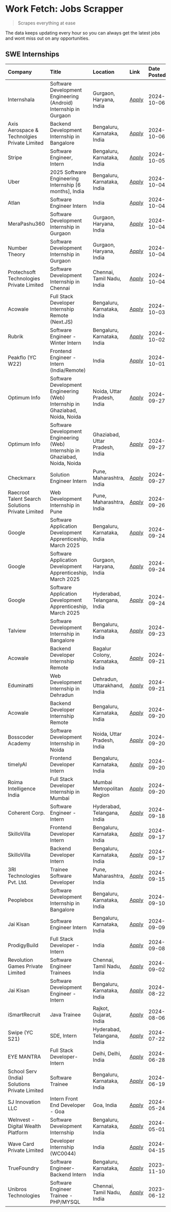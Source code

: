 # Work Fetch: Jobs Scrapper
> Scrapes everything at ease

The data keeps updating every hour so you can always get the latest jobs and wont miss out on any opportunities.

## SWE Internships
<!--START_SECTION:workfetch-->
| Company                                          | Title                                                                        | Location                         | Link                                                                                                                                                                                                                                                 | Date Posted   |
|:-------------------------------------------------|:-----------------------------------------------------------------------------|:---------------------------------|:-----------------------------------------------------------------------------------------------------------------------------------------------------------------------------------------------------------------------------------------------------|:--------------|
| Internshala                                      | Software Development Engineering (Android) Internship in Gurgaon             | Gurgaon, Haryana, India          | [Apply](https://in.linkedin.com/jobs/view/software-development-engineering-android-internship-in-gurgaon-at-internshala-4043996988?position=25&pageNum=0&refId=cH1oPphVNB5qXJQ8whHXaA%3D%3D&trackingId=mfJ1W0kK6basEEWnFljGGA%3D%3D)                 | 2024-10-06    |
| Axis Aerospace & Technolgies Private Limited     | Backend Development Internship in Bangalore                                  | Bengaluru, Karnataka, India      | [Apply](https://in.linkedin.com/jobs/view/backend-development-internship-in-bangalore-at-axis-aerospace-technolgies-private-limited-4043996963?position=40&pageNum=0&refId=cH1oPphVNB5qXJQ8whHXaA%3D%3D&trackingId=6UIg0D8nyoVSR%2FMi%2FUmQ2g%3D%3D) | 2024-10-06    |
| Stripe                                           | Software Engineer, Intern                                                    | Bengaluru, Karnataka, India      | [Apply](https://in.linkedin.com/jobs/view/software-engineer-intern-at-stripe-4008214242?position=5&pageNum=0&refId=cH1oPphVNB5qXJQ8whHXaA%3D%3D&trackingId=qPNjMUHdWVcSlFpqatKv4g%3D%3D)                                                             | 2024-10-05    |
| Uber                                             | 2025 Software Engineering Internship [6 months], India                       | Bengaluru, Karnataka, India      | [Apply](https://in.linkedin.com/jobs/view/2025-software-engineering-internship-6-months-india-at-uber-4043151908?position=8&pageNum=0&refId=cH1oPphVNB5qXJQ8whHXaA%3D%3D&trackingId=XiBD2Usop1Ekd6z9lJvEDw%3D%3D)                                    | 2024-10-04    |
| Atlan                                            | Software Engineer Intern                                                     | India                            | [Apply](https://in.linkedin.com/jobs/view/software-engineer-intern-at-atlan-4040478822?position=22&pageNum=0&refId=cH1oPphVNB5qXJQ8whHXaA%3D%3D&trackingId=IIlSIbNdVcP1Uxl5bByL1Q%3D%3D)                                                             | 2024-10-04    |
| MeraPashu360                                     | Software Development Internship in Gurgaon                                   | Gurgaon, Haryana, India          | [Apply](https://in.linkedin.com/jobs/view/software-development-internship-in-gurgaon-at-merapashu360-4042419113?position=30&pageNum=0&refId=cH1oPphVNB5qXJQ8whHXaA%3D%3D&trackingId=kriKYixIi4D44Q0%2Fufs8yA%3D%3D)                                  | 2024-10-04    |
| Number Theory                                    | Software Development Internship in Gurgaon                                   | Gurgaon, Haryana, India          | [Apply](https://in.linkedin.com/jobs/view/software-development-internship-in-gurgaon-at-number-theory-4042414715?position=32&pageNum=0&refId=cH1oPphVNB5qXJQ8whHXaA%3D%3D&trackingId=OhijxngirP8DgyF7f1OTlw%3D%3D)                                   | 2024-10-04    |
| Protechsoft Technologies Private Limited         | Software Development Internship in Chennai                                   | Chennai, Tamil Nadu, India       | [Apply](https://in.linkedin.com/jobs/view/software-development-internship-in-chennai-at-protechsoft-technologies-private-limited-4042416658?position=53&pageNum=0&refId=cH1oPphVNB5qXJQ8whHXaA%3D%3D&trackingId=miwZTPnCvUb18uS1fBC8CA%3D%3D)        | 2024-10-04    |
| Acowale                                          | Full Stack Developer Internship Remote (Next.JS)                             | Bengaluru, Karnataka, India      | [Apply](https://in.linkedin.com/jobs/view/full-stack-developer-internship-remote-next-js-at-acowale-4041816227?position=42&pageNum=0&refId=cH1oPphVNB5qXJQ8whHXaA%3D%3D&trackingId=QZXoYVZXQH67nM%2FH2PQb9w%3D%3D)                                   | 2024-10-03    |
| Rubrik                                           | Software Engineer - Winter Intern                                            | Bengaluru, Karnataka, India      | [Apply](https://in.linkedin.com/jobs/view/software-engineer-winter-intern-at-rubrik-4006567784?position=19&pageNum=0&refId=cH1oPphVNB5qXJQ8whHXaA%3D%3D&trackingId=wzodQQgMHO%2BQSL7U6dxRuQ%3D%3D)                                                   | 2024-10-02    |
| Peakflo (YC W22)                                 | Frontend Engineer - Intern (India/Remote)                                    | India                            | [Apply](https://in.linkedin.com/jobs/view/frontend-engineer-intern-india-remote-at-peakflo-yc-w22-4037729755?position=14&pageNum=0&refId=cH1oPphVNB5qXJQ8whHXaA%3D%3D&trackingId=DvsiCXe5ip5s6z4fi%2BShqA%3D%3D)                                     | 2024-10-01    |
| Optimum Info                                     | Software Development Engineering (Web) Internship in Ghaziabad, Noida, Noida | Noida, Uttar Pradesh, India      | [Apply](https://in.linkedin.com/jobs/view/software-development-engineering-web-internship-in-ghaziabad-noida-noida-at-optimum-info-4037042231?position=6&pageNum=0&refId=cH1oPphVNB5qXJQ8whHXaA%3D%3D&trackingId=JRemlO0cs65T%2BOj25C6itA%3D%3D)     | 2024-09-27    |
| Optimum Info                                     | Software Development Engineering (Web) Internship in Ghaziabad, Noida, Noida | Ghaziabad, Uttar Pradesh, India  | [Apply](https://in.linkedin.com/jobs/view/software-development-engineering-web-internship-in-ghaziabad-noida-noida-at-optimum-info-4037041629?position=7&pageNum=0&refId=cH1oPphVNB5qXJQ8whHXaA%3D%3D&trackingId=tuJa8koCE6%2FQC0bHjJReUg%3D%3D)     | 2024-09-27    |
| Checkmarx                                        | Solution Engineer Intern                                                     | Pune, Maharashtra, India         | [Apply](https://in.linkedin.com/jobs/view/solution-engineer-intern-at-checkmarx-4036405936?position=49&pageNum=0&refId=cH1oPphVNB5qXJQ8whHXaA%3D%3D&trackingId=rJ0QCxZjXm189iGlzsq%2BZw%3D%3D)                                                       | 2024-09-27    |
| Raecroot Talent Search Solutions Private Limited | Web Development Internship in Pune                                           | Pune, Maharashtra, India         | [Apply](https://in.linkedin.com/jobs/view/web-development-internship-in-pune-at-raecroot-talent-search-solutions-private-limited-4034584677?position=45&pageNum=0&refId=cH1oPphVNB5qXJQ8whHXaA%3D%3D&trackingId=1fidyv0F%2B5gkXOXosXoKuw%3D%3D)      | 2024-09-26    |
| Google                                           | Software Application Development Apprenticeship, March 2025                  | Bengaluru, Karnataka, India      | [Apply](https://in.linkedin.com/jobs/view/software-application-development-apprenticeship-march-2025-at-google-4032957527?position=2&pageNum=0&refId=cH1oPphVNB5qXJQ8whHXaA%3D%3D&trackingId=2gbGjDgHKwgc2fB2d%2BeSJw%3D%3D)                         | 2024-09-24    |
| Google                                           | Software Application Development Apprenticeship, March 2025                  | Gurgaon, Haryana, India          | [Apply](https://in.linkedin.com/jobs/view/software-application-development-apprenticeship-march-2025-at-google-4032958554?position=3&pageNum=0&refId=cH1oPphVNB5qXJQ8whHXaA%3D%3D&trackingId=zsWMCZZQ7locsgVU%2BFfqgg%3D%3D)                         | 2024-09-24    |
| Google                                           | Software Application Development Apprenticeship, March 2025                  | Hyderabad, Telangana, India      | [Apply](https://in.linkedin.com/jobs/view/software-application-development-apprenticeship-march-2025-at-google-4032957528?position=4&pageNum=0&refId=cH1oPphVNB5qXJQ8whHXaA%3D%3D&trackingId=8xVJ2o6XutPmu5FNQ36JVg%3D%3D)                           | 2024-09-24    |
| Talview                                          | Software Development Internship in Bangalore                                 | Bengaluru, Karnataka, India      | [Apply](https://in.linkedin.com/jobs/view/software-development-internship-in-bangalore-at-talview-4033703077?position=13&pageNum=0&refId=cH1oPphVNB5qXJQ8whHXaA%3D%3D&trackingId=WKWdMIpgzTekG5g%2B8e%2F83g%3D%3D)                                   | 2024-09-23    |
| Acowale                                          | Backend Developer Internship Remote                                          | Bagalur Colony, Karnataka, India | [Apply](https://in.linkedin.com/jobs/view/backend-developer-internship-remote-at-acowale-4030088707?position=18&pageNum=0&refId=cH1oPphVNB5qXJQ8whHXaA%3D%3D&trackingId=YebyrKGXt%2BgTWhxEhE5zmQ%3D%3D)                                              | 2024-09-21    |
| Eduminatti                                       | Web Development Internship in Dehradun                                       | Dehradun, Uttarakhand, India     | [Apply](https://in.linkedin.com/jobs/view/web-development-internship-in-dehradun-at-eduminatti-4032105381?position=27&pageNum=0&refId=cH1oPphVNB5qXJQ8whHXaA%3D%3D&trackingId=HUGno48sxGwdFGeB%2FeWIKw%3D%3D)                                        | 2024-09-21    |
| Acowale                                          | Backend Developer Internship Remote                                          | Bengaluru, Karnataka, India      | [Apply](https://in.linkedin.com/jobs/view/backend-developer-internship-remote-at-acowale-4030975489?position=11&pageNum=0&refId=cH1oPphVNB5qXJQ8whHXaA%3D%3D&trackingId=32ZJecT46qtb9DuhQfUOKg%3D%3D)                                                | 2024-09-20    |
| Bosscoder Academy                                | Software Development Internship in Noida                                     | Noida, Uttar Pradesh, India      | [Apply](https://in.linkedin.com/jobs/view/software-development-internship-in-noida-at-bosscoder-academy-4031161323?position=15&pageNum=0&refId=cH1oPphVNB5qXJQ8whHXaA%3D%3D&trackingId=e%2BPB3ZltFzimY5ea8ko8IA%3D%3D)                               | 2024-09-20    |
| timelyAI                                         | Frontend Developer Intern                                                    | Bengaluru, Karnataka, India      | [Apply](https://in.linkedin.com/jobs/view/frontend-developer-intern-at-timelyai-4030925040?position=16&pageNum=0&refId=cH1oPphVNB5qXJQ8whHXaA%3D%3D&trackingId=%2BhtQg63jMEamLDDChc%2BWww%3D%3D)                                                     | 2024-09-20    |
| Roima Intelligence India                         | Full Stack Developer Internship in Mumbai                                    | Mumbai Metropolitan Region       | [Apply](https://in.linkedin.com/jobs/view/full-stack-developer-internship-in-mumbai-at-roima-intelligence-india-4031159544?position=54&pageNum=0&refId=cH1oPphVNB5qXJQ8whHXaA%3D%3D&trackingId=eN4I5MwY9M7xv21qJlmWIQ%3D%3D)                         | 2024-09-20    |
| Coherent Corp.                                   | Software Engineer - Intern                                                   | Hyderabad, Telangana, India      | [Apply](https://in.linkedin.com/jobs/view/software-engineer-intern-at-coherent-corp-4029132427?position=21&pageNum=0&refId=cH1oPphVNB5qXJQ8whHXaA%3D%3D&trackingId=Wg9r3XNF6DoCGIzTjwhIYQ%3D%3D)                                                     | 2024-09-18    |
| SkilloVilla                                      | Frontend Developer Intern                                                    | Bengaluru, Karnataka, India      | [Apply](https://in.linkedin.com/jobs/view/frontend-developer-intern-at-skillovilla-4025873510?position=10&pageNum=0&refId=cH1oPphVNB5qXJQ8whHXaA%3D%3D&trackingId=PfTY%2FbRjV%2BazWN7r1uwyXw%3D%3D)                                                  | 2024-09-17    |
| SkilloVilla                                      | Backend Developer Intern                                                     | Bengaluru, Karnataka, India      | [Apply](https://in.linkedin.com/jobs/view/backend-developer-intern-at-skillovilla-4025860894?position=12&pageNum=0&refId=cH1oPphVNB5qXJQ8whHXaA%3D%3D&trackingId=1A30VXbYWRiEZ%2BVLDZGcZQ%3D%3D)                                                     | 2024-09-17    |
| 3RI Technologies Pvt. Ltd.                       | Trainee  Software Developer                                                  | Pune, Maharashtra, India         | [Apply](https://in.linkedin.com/jobs/view/trainee-software-developer-at-3ri-technologies-pvt-ltd-4026688364?position=29&pageNum=0&refId=cH1oPphVNB5qXJQ8whHXaA%3D%3D&trackingId=XzNaXyEr4UDneYEns%2FGskg%3D%3D)                                      | 2024-09-15    |
| Peoplebox                                        | Software Development Internship in Bangalore                                 | Bengaluru, Karnataka, India      | [Apply](https://in.linkedin.com/jobs/view/software-development-internship-in-bangalore-at-peoplebox-4022411601?position=17&pageNum=0&refId=cH1oPphVNB5qXJQ8whHXaA%3D%3D&trackingId=MG57gWWNLCtmkjbIyiQLaw%3D%3D)                                     | 2024-09-10    |
| Jai Kisan                                        | Software Engineer Intern                                                     | Bengaluru, Karnataka, India      | [Apply](https://in.linkedin.com/jobs/view/software-engineer-intern-at-jai-kisan-4024075360?position=38&pageNum=0&refId=cH1oPphVNB5qXJQ8whHXaA%3D%3D&trackingId=TL0oNYd7uYhO7mS3qf9FwA%3D%3D)                                                         | 2024-09-09    |
| ProdigyBuild                                     | Full Stack Developer - Intern                                                | India                            | [Apply](https://in.linkedin.com/jobs/view/full-stack-developer-intern-at-prodigybuild-4019591942?position=47&pageNum=0&refId=cH1oPphVNB5qXJQ8whHXaA%3D%3D&trackingId=C15oywId5n%2FBq6LJhTWs1A%3D%3D)                                                 | 2024-09-08    |
| Revolution Games Private Limited                 | Software Engineer Trainees                                                   | Chennai, Tamil Nadu, India       | [Apply](https://in.linkedin.com/jobs/view/software-engineer-trainees-at-revolution-games-private-limited-4015912927?position=33&pageNum=0&refId=cH1oPphVNB5qXJQ8whHXaA%3D%3D&trackingId=5RXYZbU%2FxZqJ%2BxuBQDl5RA%3D%3D)                            | 2024-09-02    |
| Jai Kisan                                        | Software Development Engineer - Intern                                       | Bengaluru, Karnataka, India      | [Apply](https://in.linkedin.com/jobs/view/software-development-engineer-intern-at-jai-kisan-4027288169?position=34&pageNum=0&refId=cH1oPphVNB5qXJQ8whHXaA%3D%3D&trackingId=UIVGV7%2BuV37kgYb4i6mLuA%3D%3D)                                           | 2024-08-22    |
| iSmartRecruit                                    | Java Trainee                                                                 | Rajkot, Gujarat, India           | [Apply](https://in.linkedin.com/jobs/view/java-trainee-at-ismartrecruit-3992301825?position=36&pageNum=0&refId=cH1oPphVNB5qXJQ8whHXaA%3D%3D&trackingId=BwjpQjx6vSezqDb0YFIU9g%3D%3D)                                                                 | 2024-08-06    |
| Swipe (YC S21)                                   | SDE, Intern                                                                  | Hyderabad, Telangana, India      | [Apply](https://in.linkedin.com/jobs/view/sde-intern-at-swipe-yc-s21-3980368092?position=41&pageNum=0&refId=cH1oPphVNB5qXJQ8whHXaA%3D%3D&trackingId=0CCB9%2F2aYwhUj6ak4%2FoS2w%3D%3D)                                                                | 2024-07-22    |
| EYE MANTRA                                       | Full Stack Developer- Intern                                                 | Delhi, Delhi, India              | [Apply](https://in.linkedin.com/jobs/view/full-stack-developer-intern-at-eye-mantra-3960988037?position=52&pageNum=0&refId=cH1oPphVNB5qXJQ8whHXaA%3D%3D&trackingId=uUnScNDZashFBRXsOib9Sw%3D%3D)                                                     | 2024-06-28    |
| School Serv (India) Solutions Private Limited    | Software Trainee                                                             | Bengaluru, Karnataka, India      | [Apply](https://in.linkedin.com/jobs/view/software-trainee-at-school-serv-india-solutions-private-limited-3953917603?position=50&pageNum=0&refId=cH1oPphVNB5qXJQ8whHXaA%3D%3D&trackingId=hX7LlGCuwCjJ6phRtn8MFA%3D%3D)                               | 2024-06-19    |
| SJ Innovation LLC                                | Intern Front End Developer - Goa                                             | Goa, India                       | [Apply](https://in.linkedin.com/jobs/view/intern-front-end-developer-goa-at-sj-innovation-llc-3931678611?position=23&pageNum=0&refId=cH1oPphVNB5qXJQ8whHXaA%3D%3D&trackingId=Xr3cCDGjUFUK87f1QpLu%2FA%3D%3D)                                         | 2024-05-24    |
| WeInvest - Digital Wealth Platform               | Software Development Internship                                              | Bengaluru, Karnataka, India      | [Apply](https://in.linkedin.com/jobs/view/software-development-internship-at-weinvest-digital-wealth-platform-3912867225?position=9&pageNum=0&refId=cH1oPphVNB5qXJQ8whHXaA%3D%3D&trackingId=arCvbF9ECq2xURHlLlXaAg%3D%3D)                            | 2024-05-01    |
| Wave Card Private Limited                        | Developer Internship (WC0044)                                                | India                            | [Apply](https://in.linkedin.com/jobs/view/developer-internship-wc0044-at-wave-card-private-limited-3900079966?position=51&pageNum=0&refId=cH1oPphVNB5qXJQ8whHXaA%3D%3D&trackingId=Sel7hMCraxlJ2GAur4is8g%3D%3D)                                      | 2024-04-15    |
| TrueFoundry                                      | Software Engineer-Backend Intern                                             | Bengaluru, Karnataka, India      | [Apply](https://in.linkedin.com/jobs/view/software-engineer-backend-intern-at-truefoundry-3779508170?position=48&pageNum=0&refId=cH1oPphVNB5qXJQ8whHXaA%3D%3D&trackingId=ymPlJzcf4fig6vhrllAv%2Fg%3D%3D)                                             | 2023-11-10    |
| Unibros Technologies                             | Software Engineer Trainee - PHP/MYSQL                                        | Chennai, Tamil Nadu, India       | [Apply](https://in.linkedin.com/jobs/view/software-engineer-trainee-php-mysql-at-unibros-technologies-3656599241?position=39&pageNum=0&refId=cH1oPphVNB5qXJQ8whHXaA%3D%3D&trackingId=%2BtD4OuI1YYS73kpcuHMU4A%3D%3D)                                 | 2023-06-12    |
<!--END_SECTION:workfetch-->
